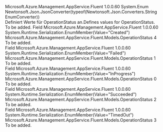 <Type Name="OperationStatus" FullName="Microsoft.Azure.Management.AppService.Fluent.Models.OperationStatus">
  <TypeSignature Language="C#" Value="public enum OperationStatus" />
  <TypeSignature Language="ILAsm" Value=".class public auto ansi sealed OperationStatus extends System.Enum" />
  <TypeSignature Language="DocId" Value="T:Microsoft.Azure.Management.AppService.Fluent.Models.OperationStatus" />
  <TypeSignature Language="VB.NET" Value="Public Enum OperationStatus" />
  <TypeSignature Language="F#" Value="type OperationStatus = " />
  <AssemblyInfo>
    <AssemblyName>Microsoft.Azure.Management.AppService.Fluent</AssemblyName>
    <AssemblyVersion>1.0.0.60</AssemblyVersion>
  </AssemblyInfo>
  <Base>
    <BaseTypeName>System.Enum</BaseTypeName>
  </Base>
  <Attributes>
    <Attribute>
      <AttributeName>Newtonsoft.Json.JsonConverter(typeof(Newtonsoft.Json.Converters.StringEnumConverter))</AttributeName>
    </Attribute>
  </Attributes>
  <Docs>
    <summary>
            <span data-ttu-id="d4638-101">Definiert Werte für OperationStatus an.</span><span class="sxs-lookup"><span data-stu-id="d4638-101">Defines values for OperationStatus.</span></span>
            </summary>
    <remarks>To be added.</remarks>
  </Docs>
  <Members>
    <Member MemberName="Created">
      <MemberSignature Language="C#" Value="Created" />
      <MemberSignature Language="ILAsm" Value=".field public static literal valuetype Microsoft.Azure.Management.AppService.Fluent.Models.OperationStatus Created = int32(4)" />
      <MemberSignature Language="DocId" Value="F:Microsoft.Azure.Management.AppService.Fluent.Models.OperationStatus.Created" />
      <MemberSignature Language="VB.NET" Value="Created" />
      <MemberSignature Language="F#" Value="Created = 4" Usage="Microsoft.Azure.Management.AppService.Fluent.Models.OperationStatus.Created" />
      <MemberType>Field</MemberType>
      <AssemblyInfo>
        <AssemblyName>Microsoft.Azure.Management.AppService.Fluent</AssemblyName>
        <AssemblyVersion>1.0.0.60</AssemblyVersion>
      </AssemblyInfo>
      <Attributes>
        <Attribute>
          <AttributeName>System.Runtime.Serialization.EnumMember(Value="Created")</AttributeName>
        </Attribute>
      </Attributes>
      <ReturnValue>
        <ReturnType>Microsoft.Azure.Management.AppService.Fluent.Models.OperationStatus</ReturnType>
      </ReturnValue>
      <MemberValue>4</MemberValue>
      <Docs>
        <summary>To be added.</summary>
      </Docs>
    </Member>
    <Member MemberName="Failed">
      <MemberSignature Language="C#" Value="Failed" />
      <MemberSignature Language="ILAsm" Value=".field public static literal valuetype Microsoft.Azure.Management.AppService.Fluent.Models.OperationStatus Failed = int32(1)" />
      <MemberSignature Language="DocId" Value="F:Microsoft.Azure.Management.AppService.Fluent.Models.OperationStatus.Failed" />
      <MemberSignature Language="VB.NET" Value="Failed" />
      <MemberSignature Language="F#" Value="Failed = 1" Usage="Microsoft.Azure.Management.AppService.Fluent.Models.OperationStatus.Failed" />
      <MemberType>Field</MemberType>
      <AssemblyInfo>
        <AssemblyName>Microsoft.Azure.Management.AppService.Fluent</AssemblyName>
        <AssemblyVersion>1.0.0.60</AssemblyVersion>
      </AssemblyInfo>
      <Attributes>
        <Attribute>
          <AttributeName>System.Runtime.Serialization.EnumMember(Value="Failed")</AttributeName>
        </Attribute>
      </Attributes>
      <ReturnValue>
        <ReturnType>Microsoft.Azure.Management.AppService.Fluent.Models.OperationStatus</ReturnType>
      </ReturnValue>
      <MemberValue>1</MemberValue>
      <Docs>
        <summary>To be added.</summary>
      </Docs>
    </Member>
    <Member MemberName="InProgress">
      <MemberSignature Language="C#" Value="InProgress" />
      <MemberSignature Language="ILAsm" Value=".field public static literal valuetype Microsoft.Azure.Management.AppService.Fluent.Models.OperationStatus InProgress = int32(0)" />
      <MemberSignature Language="DocId" Value="F:Microsoft.Azure.Management.AppService.Fluent.Models.OperationStatus.InProgress" />
      <MemberSignature Language="VB.NET" Value="InProgress" />
      <MemberSignature Language="F#" Value="InProgress = 0" Usage="Microsoft.Azure.Management.AppService.Fluent.Models.OperationStatus.InProgress" />
      <MemberType>Field</MemberType>
      <AssemblyInfo>
        <AssemblyName>Microsoft.Azure.Management.AppService.Fluent</AssemblyName>
        <AssemblyVersion>1.0.0.60</AssemblyVersion>
      </AssemblyInfo>
      <Attributes>
        <Attribute>
          <AttributeName>System.Runtime.Serialization.EnumMember(Value="InProgress")</AttributeName>
        </Attribute>
      </Attributes>
      <ReturnValue>
        <ReturnType>Microsoft.Azure.Management.AppService.Fluent.Models.OperationStatus</ReturnType>
      </ReturnValue>
      <MemberValue>0</MemberValue>
      <Docs>
        <summary>To be added.</summary>
      </Docs>
    </Member>
    <Member MemberName="Succeeded">
      <MemberSignature Language="C#" Value="Succeeded" />
      <MemberSignature Language="ILAsm" Value=".field public static literal valuetype Microsoft.Azure.Management.AppService.Fluent.Models.OperationStatus Succeeded = int32(2)" />
      <MemberSignature Language="DocId" Value="F:Microsoft.Azure.Management.AppService.Fluent.Models.OperationStatus.Succeeded" />
      <MemberSignature Language="VB.NET" Value="Succeeded" />
      <MemberSignature Language="F#" Value="Succeeded = 2" Usage="Microsoft.Azure.Management.AppService.Fluent.Models.OperationStatus.Succeeded" />
      <MemberType>Field</MemberType>
      <AssemblyInfo>
        <AssemblyName>Microsoft.Azure.Management.AppService.Fluent</AssemblyName>
        <AssemblyVersion>1.0.0.60</AssemblyVersion>
      </AssemblyInfo>
      <Attributes>
        <Attribute>
          <AttributeName>System.Runtime.Serialization.EnumMember(Value="Succeeded")</AttributeName>
        </Attribute>
      </Attributes>
      <ReturnValue>
        <ReturnType>Microsoft.Azure.Management.AppService.Fluent.Models.OperationStatus</ReturnType>
      </ReturnValue>
      <MemberValue>2</MemberValue>
      <Docs>
        <summary>To be added.</summary>
      </Docs>
    </Member>
    <Member MemberName="TimedOut">
      <MemberSignature Language="C#" Value="TimedOut" />
      <MemberSignature Language="ILAsm" Value=".field public static literal valuetype Microsoft.Azure.Management.AppService.Fluent.Models.OperationStatus TimedOut = int32(3)" />
      <MemberSignature Language="DocId" Value="F:Microsoft.Azure.Management.AppService.Fluent.Models.OperationStatus.TimedOut" />
      <MemberSignature Language="VB.NET" Value="TimedOut" />
      <MemberSignature Language="F#" Value="TimedOut = 3" Usage="Microsoft.Azure.Management.AppService.Fluent.Models.OperationStatus.TimedOut" />
      <MemberType>Field</MemberType>
      <AssemblyInfo>
        <AssemblyName>Microsoft.Azure.Management.AppService.Fluent</AssemblyName>
        <AssemblyVersion>1.0.0.60</AssemblyVersion>
      </AssemblyInfo>
      <Attributes>
        <Attribute>
          <AttributeName>System.Runtime.Serialization.EnumMember(Value="TimedOut")</AttributeName>
        </Attribute>
      </Attributes>
      <ReturnValue>
        <ReturnType>Microsoft.Azure.Management.AppService.Fluent.Models.OperationStatus</ReturnType>
      </ReturnValue>
      <MemberValue>3</MemberValue>
      <Docs>
        <summary>To be added.</summary>
      </Docs>
    </Member>
  </Members>
</Type>
